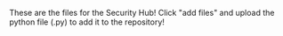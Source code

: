 These are the files for the Security Hub! 
Click "add files" and upload the python file (.py) to add it to the repository!
